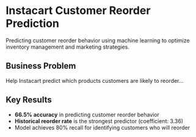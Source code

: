 # Instacart Customer Reorder Prediction

Predicting customer reorder behavior using machine learning to optimize inventory management and marketing strategies.

## Business Problem
Help Instacart predict which products customers are likely to reorder...

## Key Results
- **66.5% accuracy** in predicting customer reorder behavior
- **Historical reorder rate** is the strongest predictor (coefficient: 3.36)
- Model achieves 80% recall for identifying customers who will reorder